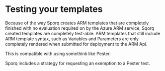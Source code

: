 # Testing your templates
Because of the way Sporq creates ARM templates that are completely finished with no evaluation required on by the Azure ARM service, Sqorq created templates are completely test-able.  ARM templates that still include ARM template syntax, such as Variables and Parameters are only completely rendered when submitted for deployment to the ARM Api.

This is compatible with using somethink like Pester.

Sporq includes a strategy for requesting an exemption to a Pester test.